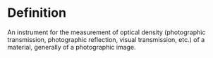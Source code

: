 # Definition

An instrument for the measurement of optical density (photographic
transmission, photographic reflection, visual transmission, etc.) of a
material, generally of a photographic image.
